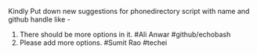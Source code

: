Kindly Put down new suggestions for phonedirectory script with name and github handle like -
1. There should be more options in it. #Ali Anwar #github/echobash
2. Please add more options. #Sumit Rao #techei
